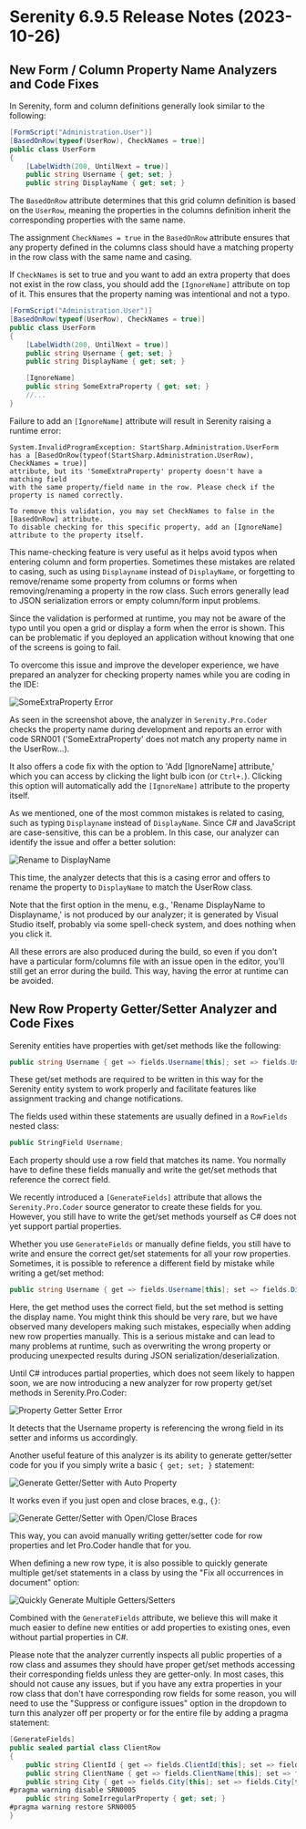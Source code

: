 # Serenity 6.9.5 Release Notes (2023-10-26)

## New Form / Column Property Name Analyzers and Code Fixes

In Serenity, form and column definitions generally look similar to the following:

```csharp
[FormScript("Administration.User")]
[BasedOnRow(typeof(UserRow), CheckNames = true)]
public class UserForm
{
    [LabelWidth(200, UntilNext = true)]
    public string Username { get; set; }
    public string DisplayName { get; set; }
```

The `BasedOnRow` attribute determines that this grid column definition is based on the `UserRow`, meaning the properties in the columns definition inherit the corresponding properties with the same name.

The assignment `CheckNames = true` in the `BasedOnRow` attribute ensures that any property defined in the columns class should have a matching property in the row class with the same name and casing.

If `CheckNames` is set to true and you want to add an extra property that does not exist in the row class, you should add the `[IgnoreName]` attribute on top of it. This ensures that the property naming was intentional and not a typo.

```csharp
[FormScript("Administration.User")]
[BasedOnRow(typeof(UserRow), CheckNames = true)]
public class UserForm
{
    [LabelWidth(200, UntilNext = true)]
    public string Username { get; set; }
    public string DisplayName { get; set; }

    [IgnoreName]
    public string SomeExtraProperty { get; set; }
    //...
}
```

Failure to add an `[IgnoreName]` attribute will result in Serenity raising a runtime error:

```plaintext
System.InvalidProgramException: StartSharp.Administration.UserForm 
has a [BasedOnRow(typeof(StartSharp.Administration.UserRow), CheckNames = true)] 
attribute, but its 'SomeExtraProperty' property doesn't have a matching field 
with the same property/field name in the row. Please check if the property is named correctly.

To remove this validation, you may set CheckNames to false in the [BasedOnRow] attribute.
To disable checking for this specific property, add an [IgnoreName] attribute to the property itself.
```

This name-checking feature is very useful as it helps avoid typos when entering column and form properties. Sometimes these mistakes are related to casing, such as using `Displayname` instead of `DisplayName`, or forgetting to remove/rename some property from columns or forms when removing/renaming a property in the row class. Such errors generally lead to JSON serialization errors or empty column/form input problems.

Since the validation is performed at runtime, you may not be aware of the typo until you open a grid or display a form when the error is shown. This can be problematic if you deployed an application without knowing that one of the screens is going to fail.

To overcome this issue and improve the developer experience, we have prepared an analyzer for checking property names while you are coding in the IDE:

![SomeExtraProperty Error](img/6.9.5/some-extra-property-error.png)

As seen in the screenshot above, the analyzer in `Serenity.Pro.Coder` checks the property name during development and reports an error with code SRN001 ('SomeExtraProperty' does not match any property name in the UserRow...).

It also offers a code fix with the option to 'Add [IgnoreName] attribute,' which you can access by clicking the light bulb icon (or `Ctrl+.`). Clicking this option will automatically add the `[IgnoreName]` attribute to the property itself.

As we mentioned, one of the most common mistakes is related to casing, such as typing `Displayname` instead of `DisplayName`. Since C# and JavaScript are case-sensitive, this can be a problem. In this case, our analyzer can identify the issue and offer a better solution:

![Rename to DisplayName](img/6.9.5/rename-to-display-name.png)

This time, the analyzer detects that this is a casing error and offers to rename the property to `DisplayName` to match the UserRow class.

Note that the first option in the menu, e.g., 'Rename DisplayName to Displayname,' is not produced by our analyzer; it is generated by Visual Studio itself, probably via some spell-check system, and does nothing when you click it.

All these errors are also produced during the build, so even if you don't have a particular form/columns file with an issue open in the editor, you'll still get an error during the build. This way, having the error at runtime can be avoided.

## New Row Property Getter/Setter Analyzer and Code Fixes

Serenity entities have properties with get/set methods like the following:

```csharp
public string Username { get => fields.Username[this]; set => fields.Username[this] = value; }
```

These get/set methods are required to be written in this way for the Serenity entity system to work properly and facilitate features like assignment tracking and change notifications.

The fields used within these statements are usually defined in a `RowFields` nested class:

```csharp
public StringField Username;
```

Each property should use a row field that matches its name. You normally have to define these fields manually and write the get/set methods that reference the correct field.

We recently introduced a `[GenerateFields]` attribute that allows the `Serenity.Pro.Coder` source generator to create these fields for you. However, you still have to write the get/set methods yourself as C# does not yet support partial properties.

Whether you use `GenerateFields` or manually define fields, you still have to write and ensure the correct get/set statements for all your row properties. Sometimes, it is possible to reference a different field by mistake while writing a get/set method:

```csharp
public string Username { get => fields.Username[this]; set => fields.DisplayName[this] = value; }
```

Here, the get method uses the correct field, but the set method is setting the display name. You might think this should be very rare, but we have observed many developers making such mistakes, especially when adding new row properties manually. This is a serious mistake and can lead to many problems at runtime, such as overwriting the wrong property or producing unexpected results during JSON serialization/deserialization.

Until C# introduces partial properties, which does not seem likely to happen soon, we are now introducing a new analyzer for row property get/set methods in Serenity.Pro.Coder:

![Property Getter Setter Error](img/6.9.5/field-getter-setter-error.png)

It detects that the Username property is referencing the wrong field in its setter and informs us accordingly.

Another useful feature of this analyzer is its ability to generate getter/setter code for you if you simply write a basic `{ get; set; }` statement:

![Generate Getter/Setter with Auto Property](img/6.9.5/generate-getter-setter1.png)

It works even if you just open and close braces, e.g., `{}`:

![Generate Getter/Setter with Open/Close Braces](img/6.9.5/open-close-braces-gette-setter.png)

This way, you can avoid manually writing getter/setter code for row properties and let Pro.Coder handle that for you.

When defining a new row type, it is also possible to quickly generate multiple get/set statements in a class by using the "Fix all occurrences in document" option:

![Quickly Generate Multiple Getters/Setters](img/6.9.5/quick-generate-getter-setter.png)

Combined with the `GenerateFields` attribute, we believe this will make it much easier to define new entities or add properties to existing ones, even without partial properties in C#.

Please note that the analyzer currently inspects all public properties of a row class and assumes they should have proper get/set methods accessing their corresponding fields unless they are getter-only. In most cases, this should not cause any issues, but if you have any extra properties in your row class that don't have corresponding row fields for some reason, you will need to use the "Suppress or configure issues" option in the dropdown to turn this analyzer off per property or for the entire file by adding a pragma statement:

```csharp
[GenerateFields]
public sealed partial class ClientRow
{
    public string ClientId { get => fields.ClientId[this]; set => fields.ClientId[this] = value; }
    public string ClientName { get => fields.ClientName[this]; set => fields.ClientName[this] = value; }
    public string City { get => fields.City[this]; set => fields.City[this] = value; }
#pragma warning disable SRN0005
    public string SomeIrregularProperty { get; set; }
#pragma warning restore SRN0005
}
```